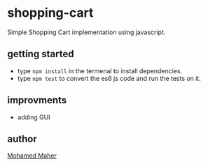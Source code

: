 # shopping-cart

Simple Shopping Cart implementation using javascript.

## getting started

* type `npm install` in the termenal to install dependencies.
* type `npm test` to convert the es6 js code and run the tests on it.

## improvments 

* adding GUI 

## author
[Mohamed Maher](https://github.com/MoeMaher)
